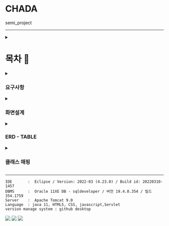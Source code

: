 




# CHADA
semi_project

---

<details>
<summary>

  # 목차 📖
</summary>   

- 설계

  1. [요구 사항](#요구사항)
  
  2. [화면 설계](#화면설계)
  
  3. [ERD](#table)
  
  4. [클래스 매핑](#클래스-매핑)

- 구현


</details>


<details>
<summary>
 
### 요구사항 
</summary> 


| 요구사항 ID | 대분류 | 소분류 | 사용자 | 요구사항 명 | 요구사항 내용 | 화면코드 |
| --- | --- | --- | --- | --- | --- | --- |
| SJH_AC_01 | 회원가입 및 계정 | 로그인 | 관리자 / 회원 | 로그인 | 이메일(아이디) / 비밀번호 제출을 통한 로그인 - 이메일(아이디) / 비밀번호 입력칸 - 로그인 실패시 alert창 표시 | Login-01 |
| SJH_AC_02 | 회원가입 및 계정 | 로그아웃 | 관리자 / 회원 | 로그아웃 | 로그아웃 - 로그아웃 완료시 alert창 표시 | Main-01 |
| SJH_AC_03 | 회원가입 및 계정 | 비밀번호 | 관리자 / 회원 | 아이디/비밀번호 찾기 (재설정) | 이메일(아이디) / 성명 입력 후 DB내 일치하는 정보 확인    => 일치 시 비밀번호 재설정 가능 | Login-02 |
| SJH_AC_04 | 회원가입 및 계정 | 회원가입 | 회원 | 회원가입 | -이메일(아이디), [비밀번호], [성명], [성별],[생년월일], [연락처] 입력 - 이메일(아이디): 영어,숫자 조합 8자 이상, 중복 확인 필요,  => 중복 확인 버튼 클릭시 입력된 아이디가 db에 존재하는지 조회 - 비밀번호: 영어,숫자 조합 8자 이상, 재확인 필요. | Login-03 |





[요구사항 정의서](https://docs.google.com/spreadsheets/d/1evOlk0AURNnV4D4m7ayvQE9jMQT5Ebp_qkEiIpEWU1Q/edit#gid=0)

</details>

<details>
<summary>
 
### 화면설계 
</summary> 

[화면 설계](https://ovenapp.io/view/kdVtcVrKSVA0XYvisgYpAtKxxBChDwfp/apSv2)

⏺ 메인 페이지 

###### 1️⃣상점 페이지 
###### 2️⃣커뮤니티 페이지 (2)
###### 3️⃣로그인 페이지
###### 4️⃣마이 페이지
###### 5️⃣관리자 페이지


1-1 상품 전체 (상품 검색) <br>
1-2 상품 카테고리 <br>
1-3 상품 상세페이 <br>

2-1 커뮤니티 메인 / 칼럼 메인 <br>
2-2 글 전체 (조회) 페이 <br>
2-3 글 상세 페이지 <br>
2-4 글 작성/수정 페이지 <br>

3-1 로그인 페이지 <br>
3-2 회원가입 페이지 <br>
3-3 아이디/비번 찾기 페이지 <br>

4-1 내 정보 조회 페이지 <br>
4-2 내 정보 수정 페이지 <br>

5 데이터 수정 페이지 
(회원 , 글 , 알림 , 상품 ,)

</details>


<details>
<summary>

### ERD - TABLE
</summary> 
  
![차다](https://github.com/shin4sjh/CHADA/assets/135290550/0d27d88c-2ed1-426f-a0b8-d85f915dadc2)

# table

![Display_1](https://github.com/shin4sjh/CHADA/assets/135290550/b6f05ebc-5e21-4c6b-9d46-04fbc75885fd)


![sell](https://github.com/shin4sjh/CHADA/assets/135290550/905ff338-33c7-498c-b5ac-1d90b59e064f)



</details>

<details>
<summary>

### 클래스 매핑 
</summary> 

[URL mapping](https://docs.google.com/spreadsheets/d/1xxSBL-NDS4OMk_pamXPuaJewvQL7s9gDpoe6DaiQFxc/edit#gid=0)
</details>




---

```
IDE       :  Eclipse / Version: 2022-03 (4.23.0) / Build id: 20220310-1457
DBMS      :  Oracle 11XE DB - sqldeveloper / 버전 19.4.0.354 / 빌드 354.1759
Server    :  Apache Tomcat 9.0
Language  : java 11, HTML5, CSS, javascript,Servlet
version manage system : github desktop 
```
<img src="https://img.shields.io/badge/apachetomcat-F8DC75?style=for-the-badge&logo=apachetomcat&logoColor=white"> <img src="https://img.shields.io/badge/eclipseide-2C2255?style=for-the-badge&logo=eclipseide&logoColor=white">
<img src="https://img.shields.io/badge/json-000000?style=for-the-badge&logo=json&logoColor=white">
